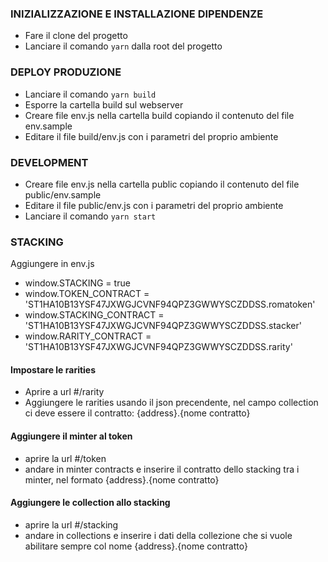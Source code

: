 ### INIZIALIZZAZIONE E INSTALLAZIONE DIPENDENZE

- Fare il clone del progetto
- Lanciare il comando `yarn` dalla root del progetto

### DEPLOY PRODUZIONE

- Lanciare il comando `yarn build`
- Esporre la cartella build sul webserver
- Creare file env.js nella cartella build copiando il contenuto del file env.sample
- Editare il file build/env.js con i parametri del proprio ambiente


### DEVELOPMENT

- Creare file env.js nella cartella public copiando il contenuto del file public/env.sample
- Editare il file public/env.js con i parametri del proprio ambiente
- Lanciare il comando `yarn start`




### STACKING

Aggiungere in env.js

- window.STACKING = true
- window.TOKEN_CONTRACT = 'ST1HA10B13YSF47JXWGJCVNF94QPZ3GWWYSCZDDSS.romatoken'
- window.STACKING_CONTRACT = 'ST1HA10B13YSF47JXWGJCVNF94QPZ3GWWYSCZDDSS.stacker'
- window.RARITY_CONTRACT = 'ST1HA10B13YSF47JXWGJCVNF94QPZ3GWWYSCZDDSS.rarity'


#### Impostare le rarities
- Aprire a url #/rarity
- Aggiungere le rarities usando il json precendente, nel campo collection ci deve essere il contratto: {address}.{nome contratto}


#### Aggiungere il minter al token

- aprire la url #/token
- andare in minter contracts e inserire il contratto dello stacking tra i minter, nel formato {address}.{nome contratto}


#### Aggiungere le collection allo stacking

- aprire la url #/stacking
- andare in collections e inserire i dati della collezione che si vuole abilitare sempre col nome {address}.{nome contratto}




